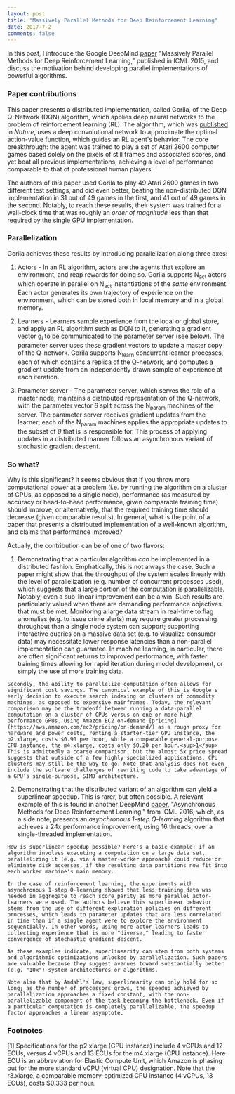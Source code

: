 ```yaml
---
layout: post 
title: "Massively Parallel Methods for Deep Reinforcement Learning"
date: 2017-7-2
comments: false 
---
```


In this post, I introduce the Google DeepMind [paper](https://arxiv.org/pdf/1507.04296.pdf) "Massively Parallel Methods for Deep Reinforcement Learning," published in ICML 2015, and discuss the motivation behind developing parallel implementations of powerful algorithms.

### Paper contributions
This paper presents a distributed implementation, called Gorila, of the Deep Q-Network (DQN) algorithm, which applies deep neural networks to the problem of reinforcement learning (RL). The algorithm, which was [published](https://deepmind.com/research/dqn/) in *Nature*, uses a deep convolutional network to approximate the optimal action-value function, which guides an RL agent's behavior. The core breakthrough: the agent was trained to play a set of Atari 2600 computer games based solely on the pixels of still frames and associated scores, and yet beat all previous implementations, achieving a level of performance comparable to that of professional human players.

The authors of *this* paper used Gorila to play 49 Atari 2600 games in two different test settings, and did even better, beating the non-distributed DQN implementation in 31 out of 49 games in the first, and 41 out of 49 games in the second. Notably, to reach these results, their system was trained for a wall-clock time that was roughly an *order of magnitude* less than that required by the single GPU implementation.

### Parallelization

Gorila achieves these results by introducing parallelization along three axes:

  1. Actors - In an RL algorithm, actors are the agents that explore an environment, and reap rewards for doing so. Gorila supports N<sub>act</sub> actors which operate in parallel on N<sub>act</sub> instantiations of the *same* environment. Each actor generates its own trajectory of experience on the environment, which can be stored both in local memory and in a global memory.

  2. Learners - Learners sample experience from the local or global store, and apply an RL algorithm such as DQN to it, generating a gradient vector g<sub>i</sub> to be communicated to the parameter server (see below). The parameter server uses these gradient vectors to update a master copy of the Q-network. Gorila supports N<sub>learn</sub> concurrent learner processes, each of which contains a replica of the Q-network, and computes a gradient update from an independently drawn sample of experience at each iteration.

  3. Parameter server - The parameter server, which serves the role of a master node, maintains a distributed representation of the Q-network, with the parameter vector $\theta$ split across the N<sub>param</sub> machines of the server. The parameter server receives gradient updates from the learner; each of the N<sub>param</sub> machines applies the appropriate updates to the subset of $\theta$ that is is responsible for. This process of applying updates in a distributed manner follows an asynchronous variant of stochastic gradient descent.

### So what?

Why is this significant? It seems obvious that if you throw more computational power at a problem (i.e. by running the algorithm on a cluster of CPUs, as opposed to a single node), performance (as measured by accuracy or head-to-head performance, given comparable training time) should improve, or alternatively, that the required training time should decrease (given comparable results). In general, what is the point of a paper that presents a distributed implementation of a well-known algorithm, and claims that performance improved?

Actually, the contribution can be of one of two flavors:

  1. Demonstrating that a particular algorithm *can* be implemented in a distributed fashion. Emphatically, this is not always the case. Such a paper might show that the throughput of the system scales linearly with the level of parallelization (e.g. number of concurrent processes used), which suggests that a large portion of the computation is parallelizable. Notably, even a sub-linear improvement can be a win. Such results are particularly valued when there are demanding performance objectives that must be met. Monitoring a large data stream in real-time to flag anomalies (e.g. to issue crime alerts) may require greater processing throughput than a single node system can support; supporting interactive queries on a massive data set (e.g. to visualize consumer data) may necessitate lower response latencies than a non-parallel implementation can guarantee. In machine learning, in particular, there are often significant returns to improved performance, with faster training times allowing for rapid iteration during model development, or simply the use of more training data.

    Secondly, the ability to parallelize computation often allows for significant cost savings. The canonical example of this is Google's early decision to execute search indexing on clusters of commodity machines, as opposed to expensive mainframes. Today, the relevant comparison may be the tradeoff between running a data-parallel computation on a cluster of CPUs versus on one or more high-performance GPUs. Using Amazon EC2 on-demand [pricing](https://aws.amazon.com/ec2/pricing/on-demand/) as a rough proxy for hardware and power costs, renting a starter-tier GPU instance, the p2.xlarge, costs $0.90 per hour, while a comparable general-purpose CPU instance, the m4.xlarge, costs only $0.20 per hour.<sup>1</sup> This is admittedly a coarse comparison, but the almost 5x price spread suggests that outside of a few highly specialized applications, CPU clusters may still be the way to go. Note that analysis does not even include the software challenges of rewriting code to take advantage of a GPU's single-purpose, SIMD architecture.

  2. Demonstrating that the distributed variant of an algorithm can yield a superlinear speedup. This is rarer, but often possible. A relevant example of this is found in another DeepMind [paper](https://arxiv.org/pdf/1602.01783.pdf), "Asynchronous Methods for Deep Reinforcement Learning," from ICML 2016, which, as a side note, presents an *asynchronous 1-step Q-learning* algorithm that achieves a 24x performance improvement, using 16 threads, over a single-threaded implementation.

    How is superlinear speedup possible? Here's a basic example: if an algorithm involves executing a computation on a large data set, parallelizing it (e.g. via a master-worker approach) could reduce or eliminate disk accesses, if the resulting data partitions now fit into each worker machine's main memory.

    In the case of reinforcement learning, the experiments with asynchronous 1-step Q-learning showed that less training data was needed in aggregate to reach score parity as more parallel actor-learners were used. The authors believe this superlinear behavior stems from the use of different exploration policies on different processes, which leads to parameter updates that are less correlated in time than if a single agent were to explore the environment sequentially. In other words, using more actor-learners leads to collecting experience that is more "diverse," leading to faster convergence of stochastic gradient descent.

    As these examples indicate, superlinearity can stem from both systems and algorithmic optimizations unlocked by parallelization. Such papers are valuable because they suggest avenues toward substantially better (e.g. "10x") system architectures or algorithms.

    Note also that by Amdahl's law, superlinearity can only hold for so long; as the number of processors grows, the speedup achieved by parallelization approaches a fixed constant, with the non-parallelizable component of the task becoming the bottleneck. Even if a particular computation is completely parallelizable, the speedup factor approaches a linear asymptote.

### Footnotes

[1] Specifications for the p2.xlarge (GPU instance) include 4 vCPUs and 12 ECUs, versus 4 vCPUs and 13 ECUs for the m4.xlarge (CPU instance). Here ECU is an abbreviation for Elastic Compute Unit, which Amazon is phasing out for the more standard vCPU (virtual CPU) designation. Note that the r3.xlarge, a comparable memory-optimized CPU instance (4 vCPUs, 13 ECUs), costs $0.333 per hour.
